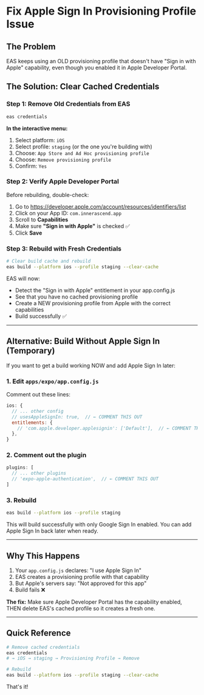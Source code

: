 # Fix Apple Sign In Provisioning Profile Issue

## The Problem
EAS keeps using an OLD provisioning profile that doesn't have "Sign in with Apple" capability, even though you enabled it in Apple Developer Portal.

## The Solution: Clear Cached Credentials

### Step 1: Remove Old Credentials from EAS

```bash
eas credentials
```

**In the interactive menu:**
1. Select platform: `iOS`
2. Select profile: `staging` (or the one you're building with)
3. Choose: `App Store and Ad Hoc provisioning profile`
4. Choose: `Remove provisioning profile`
5. Confirm: `Yes`

### Step 2: Verify Apple Developer Portal

Before rebuilding, double-check:

1. Go to https://developer.apple.com/account/resources/identifiers/list
2. Click on your App ID: `com.innerascend.app`
3. Scroll to **Capabilities**
4. Make sure **"Sign in with Apple"** is checked ✅
5. Click **Save**

### Step 3: Rebuild with Fresh Credentials

```bash
# Clear build cache and rebuild
eas build --platform ios --profile staging --clear-cache
```

EAS will now:
- Detect the "Sign in with Apple" entitlement in your app.config.js
- See that you have no cached provisioning profile
- Create a NEW provisioning profile from Apple with the correct capabilities
- Build successfully ✅

---

## Alternative: Build Without Apple Sign In (Temporary)

If you want to get a build working NOW and add Apple Sign In later:

### 1. Edit `apps/expo/app.config.js`

Comment out these lines:

```javascript
ios: {
  // ... other config
  // usesAppleSignIn: true,  // ← COMMENT THIS OUT
  entitlements: {
    // 'com.apple.developer.applesignin': ['Default'],  // ← COMMENT THIS OUT
  },
}
```

### 2. Comment out the plugin

```javascript
plugins: [
  // ... other plugins
  // 'expo-apple-authentication',  // ← COMMENT THIS OUT
]
```

### 3. Rebuild

```bash
eas build --platform ios --profile staging
```

This will build successfully with only Google Sign In enabled. You can add Apple Sign In back later when ready.

---

## Why This Happens

1. Your `app.config.js` declares: "I use Apple Sign In"
2. EAS creates a provisioning profile with that capability
3. But Apple's servers say: "Not approved for this app"
4. Build fails ❌

**The fix:** Make sure Apple Developer Portal has the capability enabled, THEN delete EAS's cached profile so it creates a fresh one.

---

## Quick Reference

```bash
# Remove cached credentials
eas credentials
# → iOS → staging → Provisioning Profile → Remove

# Rebuild
eas build --platform ios --profile staging --clear-cache
```

That's it!
